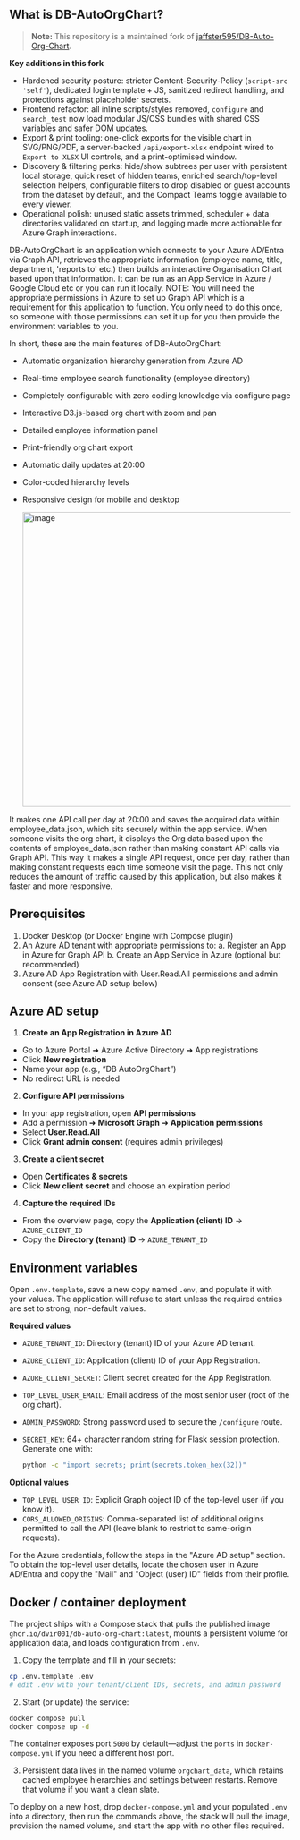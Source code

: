 ## What is DB-AutoOrgChart?

> **Note:** This repository is a maintained fork of [jaffster595/DB-Auto-Org-Chart](https://github.com/jaffster595/DB-Auto-Org-Chart).

**Key additions in this fork**
- Hardened security posture: stricter Content-Security-Policy (`script-src 'self'`), dedicated login template + JS, sanitized redirect handling, and protections against placeholder secrets.
- Frontend refactor: all inline scripts/styles removed, `configure` and `search_test` now load modular JS/CSS bundles with shared CSS variables and safer DOM updates.
- Export & print tooling: one-click exports for the visible chart in SVG/PNG/PDF, a server-backed `/api/export-xlsx` endpoint wired to `Export to XLSX` UI controls, and a print-optimised window.
- Discovery & filtering perks: hide/show subtrees per user with persistent local storage, quick reset of hidden teams, enriched search/top-level selection helpers, configurable filters to drop disabled or guest accounts from the dataset by default, and the Compact Teams toggle available to every viewer.
- Operational polish: unused static assets trimmed, scheduler + data directories validated on startup, and logging made more actionable for Azure Graph interactions.

DB-AutoOrgChart is an application which connects to your Azure AD/Entra via Graph API, retrieves the appropriate information (employee name, title, department, 'reports to' etc.) then builds an interactive Organisation Chart based upon that information. It can be run as an App Service in Azure / Google Cloud etc or you can run it locally. NOTE: You will need the appropriate permissions in Azure to set up Graph API which is a requirement for this application to function. You only need to do this once, so someone with those permissions can set it up for you then provide the environment variables to you.

In short, these are the main features of DB-AutoOrgChart:

- Automatic organization hierarchy generation from Azure AD
- Real-time employee search functionality (employee directory)
- Completely configurable with zero coding knowledge via configure page
- Interactive D3.js-based org chart with zoom and pan
- Detailed employee information panel
- Print-friendly org chart export
- Automatic daily updates at 20:00
- Color-coded hierarchy levels
- Responsive design for mobile and desktop

  <img width="1640" height="527" alt="image" src="https://github.com/user-attachments/assets/f33719e6-cc03-40bc-89fc-72d9e0f58674" />

It makes one API call per day at 20:00 and saves the acquired data within employee_data.json, which sits securely within the app service. When someone visits the org chart, it displays the Org data based upon the contents of employee_data.json rather than making constant API calls via Graph API. This way it makes a single API request, once per day, rather than making constant requests each time someone visit the page. This not only reduces the amount of traffic caused by this application, but also makes it faster and more responsive.

## Prerequisites
1. Docker Desktop (or Docker Engine with Compose plugin)
2. An Azure AD tenant with appropriate permissions to:
  a. Register an App in Azure for Graph API
  b. Create an App Service in Azure (optional but recommended)
3. Azure AD App Registration with User.Read.All permissions and admin consent (see Azure AD setup below)

## Azure AD setup

1. **Create an App Registration in Azure AD**
  - Go to Azure Portal ➜ Azure Active Directory ➜ App registrations
  - Click **New registration**
  - Name your app (e.g., “DB AutoOrgChart”)
  - No redirect URL is needed

2. **Configure API permissions**
  - In your app registration, open **API permissions**
  - Add a permission ➜ **Microsoft Graph** ➜ **Application permissions**
  - Select **User.Read.All**
  - Click **Grant admin consent** (requires admin privileges)

3. **Create a client secret**
  - Open **Certificates & secrets**
  - Click **New client secret** and choose an expiration period

4. **Capture the required IDs**
  - From the overview page, copy the **Application (client) ID** → `AZURE_CLIENT_ID`
  - Copy the **Directory (tenant) ID** → `AZURE_TENANT_ID`

## Environment variables

Open `.env.template`, save a new copy named `.env`, and populate it with your values. The application will refuse to start unless the required entries are set to strong, non-default values.

**Required values**

- `AZURE_TENANT_ID`: Directory (tenant) ID of your Azure AD tenant.
- `AZURE_CLIENT_ID`: Application (client) ID of your App Registration.
- `AZURE_CLIENT_SECRET`: Client secret created for the App Registration.
- `TOP_LEVEL_USER_EMAIL`: Email address of the most senior user (root of the org chart).
- `ADMIN_PASSWORD`: Strong password used to secure the `/configure` route.
- `SECRET_KEY`: 64+ character random string for Flask session protection. Generate one with:

  ```bash
  python -c "import secrets; print(secrets.token_hex(32))"
  ```

**Optional values**

- `TOP_LEVEL_USER_ID`: Explicit Graph object ID of the top-level user (if you know it).
- `CORS_ALLOWED_ORIGINS`: Comma-separated list of additional origins permitted to call the API (leave blank to restrict to same-origin requests).

For the Azure credentials, follow the steps in the "Azure AD setup" section. To obtain the top-level user details, locate the chosen user in Azure AD/Entra and copy the "Mail" and "Object (user) ID" fields from their profile.

## Docker / container deployment

The project ships with a Compose stack that pulls the published image `ghcr.io/dvir001/db-auto-org-chart:latest`, mounts a persistent volume for application data, and loads configuration from `.env`.

1. Copy the template and fill in your secrets:
  ```bash
  cp .env.template .env
  # edit .env with your tenant/client IDs, secrets, and admin password
  ```

2. Start (or update) the service:
  ```bash
  docker compose pull
  docker compose up -d
  ```

  The container exposes port `5000` by default—adjust the `ports` in `docker-compose.yml` if you need a different host port.

3. Persistent data lives in the named volume `orgchart_data`, which retains cached employee hierarchies and settings between restarts. Remove that volume if you want a clean slate.

To deploy on a new host, drop `docker-compose.yml` and your populated `.env` into a directory, then run the commands above, the stack will pull the image, provision the named volume, and start the app with no other files required.
